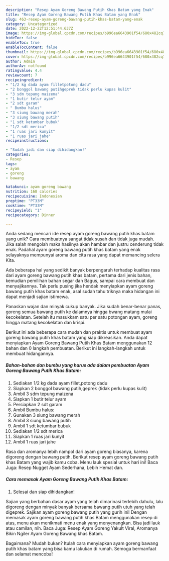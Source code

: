 ```yaml
---
description: "Resep Ayam Goreng Bawang Putih Khas Batam yang Enak"
title: "Resep Ayam Goreng Bawang Putih Khas Batam yang Enak"
slug: 463-resep-ayam-goreng-bawang-putih-khas-batam-yang-enak
category: Uncategorized
date: 2022-12-22T12:51:44.637Z
image: https://img-global.cpcdn.com/recipes/b996ea6643901f54/680x482cq70/ayam-goreng-bawang-putih-khas-batam-foto-resep-utama.jpg
hideToc: false
enableToc: true
enableTocContent: false
thumbnail: https://img-global.cpcdn.com/recipes/b996ea6643901f54/680x482cq70/ayam-goreng-bawang-putih-khas-batam-foto-resep-utama.jpg
cover: https://img-global.cpcdn.com/recipes/b996ea6643901f54/680x482cq70/ayam-goreng-bawang-putih-khas-batam-foto-resep-utama.jpg
author: Admin
authorAv: notfound
ratingvalue: 4.4
reviewcount: 7
recipeingredient:
- "1/2 kg dada ayam filletpotong dadu"
- "2 bonggol bawang putihgeprek tidak perlu kupas kulit"
- "3 sdm tepung maizena"
- "1 butir telur ayam"
- "2 sdt garam"
- " Bumbu halus"
- "3 siung bawang merah"
- "3 siung bawang putih"
- "1 sdt ketumbar bubuk"
- "1/2 sdt merica"
- "1 ruas jari kunyit"
- "1 ruas jari jahe"
recipeinstructions:

- "Sudah jadi dan siap dihidangkan!"
categories:
- Resep
tags:
- ayam
- goreng
- bawang

katakunci: ayam goreng bawang 
nutrition: 168 calories
recipecuisine: Indonesian
preptime: "PT33M"
cooktime: "PT33M"
recipeyield: "1"
recipecategory: Dinner

---
```





Anda sedang mencari ide resep ayam goreng bawang putih khas batam yang unik? Cara membuatnya sangat tidak susah dan tidak juga mudah. Jika salah mengolah maka hasilnya akan hambar dan justru cenderung tidak enak. Padahal ayam goreng bawang putih khas batam yang enak selayaknya mempunyai aroma dan cita rasa yang dapat memancing selera Kita.





Ada beberapa hal yang sedikit banyak berpengaruh terhadap kualitas rasa dari ayam goreng bawang putih khas batam, pertama dari jenis bahan, kemudian pemilihan bahan segar dan Bagus, sampai cara membuat dan menyajikannya. Tak perlu pusing jika hendak menyiapkan ayam goreng bawang putih khas batam enak,      asal sudah tahu triknya maka hidangan ini dapat menjadi sajian istimewa.














Panaskan wajan dan minyak cukup banyak. Jika sudah benar-benar panas, goreng semua bawang putih ke dalamnya hingga bwang matang mulai kecokelatan. Setelah itu masukkam satu per satu potongan ayam, goreng hingga matang kecokelatan dan krispi.






Berikut ini ada beberapa cara mudah dan praktis untuk membuat ayam goreng bawang putih khas batam yang siap dikreasikan. Anda dapat menyiapkan Ayam Goreng Bawang Putih Khas Batam menggunakan 12 bahan dan 0 langkah pembuatan. Berikut ini langkah-langkah untuk membuat hidangannya.

<!--inarticleads1-->

##### Bahan-bahan dan bumbu yang harus ada dalam pembuatan Ayam Goreng Bawang Putih Khas Batam:

1. Sediakan 1/2 kg dada ayam fillet,potong dadu
1. Siapkan 2 bonggol bawang putih,geprek (tidak perlu kupas kulit)
1. Ambil 3 sdm tepung maizena
1. Siapkan 1 butir telur ayam
1. Persiapkan 2 sdt garam
1. Ambil  Bumbu halus:
1. Gunakan 3 siung bawang merah
1. Ambil 3 siung bawang putih
1. Ambil 1 sdt ketumbar bubuk
1. Sediakan 1/2 sdt merica
1. Siapkan 1 ruas jari kunyit
1. Ambil 1 ruas jari jahe


Rasa dan aromanya lebih nampol dari ayam goreng biasanya, karena digoreng dengan bawang putih. Berikut resep ayam goreng bawang putih khas Batam yang wajib kamu coba. Menu lauk spesial untuk hari ini! Baca Juga: Resep Nugget Ayam Sederhana, Lebih Hemat dan. 

<!--inarticleads2-->

##### Cara memasak Ayam Goreng Bawang Putih Khas Batam:


1. Selesai dan siap dihidangkan!

Sajian yang berbahan dasar ayam yang telah dimarinasi terlebih dahulu, lalu digoreng dengan minyak banyak bersama bawang putih utuh yang telah digeprek. Sajikan ayam goreng bawang putih yang gurih ini! Dengan memasak ayam goreng bawang putih khas Batam menggunakan resep di atas, menu akan menikmati menu enak yang menyenangkan. Bisa jadi lauk atau camilan, nih. Baca Juga: Resep Ayam Goreng Yakult Viral, Aromanya Bikin Ngiler Ayam Goreng Bawang khas Batam. 

Bagaimana? Mudah bukan? Itulah cara menyiapkan ayam goreng bawang putih khas batam yang bisa kamu lakukan di rumah. Semoga bermanfaat dan selamat mencoba!
